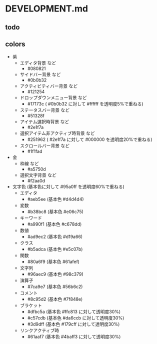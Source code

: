 # DEVELOPMENT.md

## todo

## colors
- 紫
  - エディタ背景 など
    - #080821
  - サイドバー背景 など
    - #0b0b32
  - アクティビティバー背景 など
    - #121254
  - ドロップダウンメニュー背景 など
    - #17173c ( #0b0b32 に対して #ffffff を透明度5%で重ねる)
  - ステータスバー背景 など
    - #51328f
  - アイテム選択時背景 など
    - #2e1f7a
  - 選択アイテム非アクティブ時背景 など
    - #251962 ( #2e1f7a に対して #000000 を透明度20%で重ねる)
  - スクロールバー背景 など
    - #1f1fad
- 金
  - 枠線 など
    - #a5750d
  - 選択文字背景 など
    - #f2aa0d
- 文字色 (基本色に対して #95a0ff を透明度60%で重ねる)
  - エディタ
    - #aeb5ee (基本色 #d4d4d4)
  - 変数
    - #b38bc8 (基本色 #e06c75)
  - キーワード
    - #a990f1 (基本色 #c678dd)
  - 数値
    - #ad9ec2 (基本色 #d19a66)
  - クラス
    - #b5adca (基本色 #e5c07b)
  - 関数
    - #80a6f9 (基本色 #61afef)
  - 文字列
    - #96aec9 (基本色 #98c379)
  - 演算子
    - #7ca9e7 (基本色 #56b6c2)
  - コメント
    - #8c95d2 (基本色 #7f848e)
  - ブラケット
    - #dfbc5a (基本色 #ffc813 に対して透明度30%)
    - #c57cdb (基本色 #da6ccb に対して透明度30%)
    - #3d9dff (基本色 #179cff に対して透明度30%)
  - リンクアクティブ時
    - #61aaf7 (基本色 #4baff3 に対して透明度30%)
